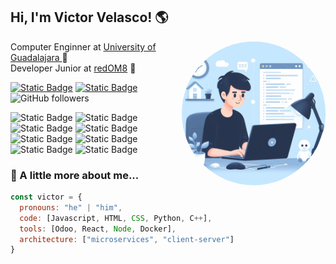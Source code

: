 <h2> Hi, I'm Victor Velasco!  🌎</h2> 
<img align='right' src="/src/pictures/programmer.jpeg" width="230" style="border-radius: 50%;">
<p>Computer Enginner at <a href="https://www.udg.mx/">University of Guadalajara </a> 🏫 
</br>
Developer Junior at <a href="https://redom8.com/">redOM8</a> 🏢
</p>

[![Static Badge](https://img.shields.io/badge/victor_velasco-blue?style=for-the-badge&logo=LinkedIn&logoColor=white&labelColor=black&color=black)](https://www.linkedin.com/in/victor-velasco-0398101a3/)
[![Static Badge](https://img.shields.io/badge/codeforces-blue?style=for-the-badge&logo=codeforces&logoColor=white&labelColor=black&color=black)](https://codeforces.com/profile/Victor_Velasco)
![GitHub followers](https://img.shields.io/github/followers/victor012396?style=for-the-badge&logo=github&labelColor=black)


![Static Badge](https://img.shields.io/badge/-purple?style=for-the-badge&logo=odoo&logoSize=auto&labelColor=black)
![Static Badge](https://img.shields.io/badge/Docker-blue?style=for-the-badge&logo=docker&logoColor=white&labelColor=black&color=black)
![Static Badge](https://img.shields.io/badge/Python-blue?style=for-the-badge&logo=python&logoColor=white&labelColor=black&color=black)
![Static Badge](https://img.shields.io/badge/C%2B%2B-blue?style=for-the-badge&logo=c%2B%2B&logoColor=white&labelColor=black&color=black)
![Static Badge](https://img.shields.io/badge/ARDUINO-white?style=for-the-badge&logo=Arduino&logoColor=white&labelColor=black&color=black)
![Static Badge](https://img.shields.io/badge/linux-white?style=for-the-badge&logo=linux&logoColor=white&labelColor=black&color=black)
![Static Badge](https://img.shields.io/badge/google_cloud-white?style=for-the-badge&logo=google%20cloud&logoColor=white&labelColor=black&color=black)
![Static Badge](https://img.shields.io/badge/EXCEL-blue?style=for-the-badge&logo=microsoft%20excel&logoColor=white&labelColor=black&color=black)








### 🌌 A little more about me...  

```javascript
const victor = {
  pronouns: "he" | "him",
  code: [Javascript, HTML, CSS, Python, C++],
  tools: [Odoo, React, Node, Docker],
  architecture: ["microservices", "client-server"]
}
```

